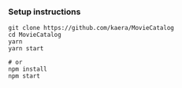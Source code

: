 ### Setup instructions

```
git clone https://github.com/kaera/MovieCatalog
cd MovieCatalog
yarn
yarn start

# or
npm install
npm start
```
